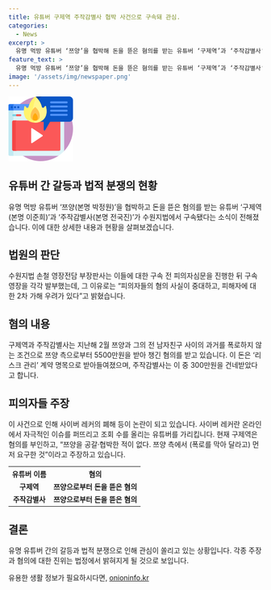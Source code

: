 ```yaml
---
title: 유튜버 구제역 주작감별사 협박 사건으로 구속돼 관심.
categories:
  - News
excerpt: >
  유명 먹방 유튜버 ‘쯔양’을 협박해 돈을 뜯은 혐의를 받는 유튜버 ‘구제역’과 ‘주작감별사’가 구속됐다. 이들에 대한 검찰의 구속영장 발부 이유는 피의자들의 중대한 혐의와 피해자에 대한 2차 가해 우려 때문이다. 이 사건은 ‘가로세로연구소’ 유튜브 채널이 쯔양의 과거 문제를 폭로함으로써 알려지게 되었다. 쯔양은 과거에 폭행과 협박을 받았다고 주장했지만, 구제역은 모든 혐의를 부인하고 있다. 이 사건으로 ‘사이버 레커’의 폐해 등이 논란이 되고 있다.
feature_text: >
  유명 먹방 유튜버 ‘쯔양’을 협박해 돈을 뜯은 혐의를 받는 유튜버 ‘구제역’과 ‘주작감별사’가 구속됐다. 이들에 대한 검찰의 구속영장 발부 이유는 피의자들의 중대한 혐의와 피해자에 대한 2차 가해 우려 때문이다. 이 사건은 ‘가로세로연구소’ 유튜브 채널이 쯔양의 과거 문제를 폭로함으로써 알려지게 되었다. 쯔양은 과거에 폭행과 협박을 받았다고 주장했지만, 구제역은 모든 혐의를 부인하고 있다. 이 사건으로 ‘사이버 레커’의 폐해 등이 논란이 되고 있다.
image: '/assets/img/newspaper.png'
---
```


<p><img src="/assets/img/news.png" alt="rentncar 속보" /></p>

<h2>유튜버 간 갈등과 법적 분쟁의 현황</h2>

<p data-ke-size="size16">유명 먹방 유튜버 ‘쯔양(본명 박정원)’을 협박하고 돈을 뜯은 혐의를 받는 유튜버 ‘구제역(본명 이준희)’과 ‘주작감별사(본명 전국진)’가 수원지법에서 구속됐다는 소식이 전해졌습니다. 이에 대한 상세한 내용과 현황을 살펴보겠습니다.</p>

<h2 data-ke-size="size26">법원의 판단</h2>

<p data-ke-size="size16">수원지법 손철 영장전담 부장판사는 이들에 대한 구속 전 피의자심문을 진행한 뒤 구속 영장을 각각 발부했는데, 그 이유로는 “피의자들의 혐의 사실이 중대하고, 피해자에 대한 2차 가해 우려가 있다”고 밝혔습니다.</p>

<h2 data-ke-size="size26">혐의 내용</h2>

<p data-ke-size="size16">구제역과 주작감별사는 지난해 2월 쯔양과 그의 전 남자친구 사이의 과거를 폭로하지 않는 조건으로 쯔양 측으로부터 5500만원을 받아 챙긴 혐의를 받고 있습니다. 이 돈은 ‘리스크 관리’ 계약 명목으로 받아들여졌으며, 주작감별사는 이 중 300만원을 건네받았다고 합니다.</p>

<h2 data-ke-size="size26">피의자들 주장</h2>

<p data-ke-size="size16">이 사건으로 인해 사이버 레커의 폐해 등이 논란이 되고 있습니다. 사이버 레커란 온라인에서 자극적인 이슈를 퍼뜨리고 조회 수를 올리는 유튜버를 가리킵니다. 현재 구제역은 혐의를 부인하고, “쯔양을 공갈·협박한 적이 없다. 쯔양 측에서 (폭로를 막아 달라고) 먼저 요구한 것”이라고 주장하고 있습니다.</p>

<table>
  <tr>
    <th><b>유튜버 이름</b></th>
    <th><b>혐의</b></th>
  </tr>
  <tr>
    <td style="text-align: center; height: 17px;"><b>구제역</b></td>
    <td style="text-align: center; height: 17px;"><b>쯔양으로부터 돈을 뜯은 혐의</b></td>
  </tr>
  <tr>
    <td style="text-align: center; height: 17px;"><b>주작감별사</b></td>
    <td style="text-align: center; height: 17px;"><b>쯔양으로부터 돈을 뜯은 혐의</b></td>
  </tr>
</table>

<h2 data-ke-size="size26">결론</h2>

<p data-ke-size="size16">유명 유튜버 간의 갈등과 법적 분쟁으로 인해 관심이 쏠리고 있는 상황입니다. 각종 주장과 혐의에 대한 진위는 법정에서 밝혀지게 될 것으로 보입니다.</p>
유용한 생활 정보가 필요하시다면, <a href="https://onioninfo.kr" rel="dofollow">onioninfo.kr</a>


